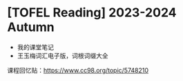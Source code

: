 # [TOFEL Reading] 2023-2024 Autumn

- 我的课堂笔记
- 王玉梅词汇电子版，词根词缀大全

课程回忆贴：https://www.cc98.org/topic/5748210
